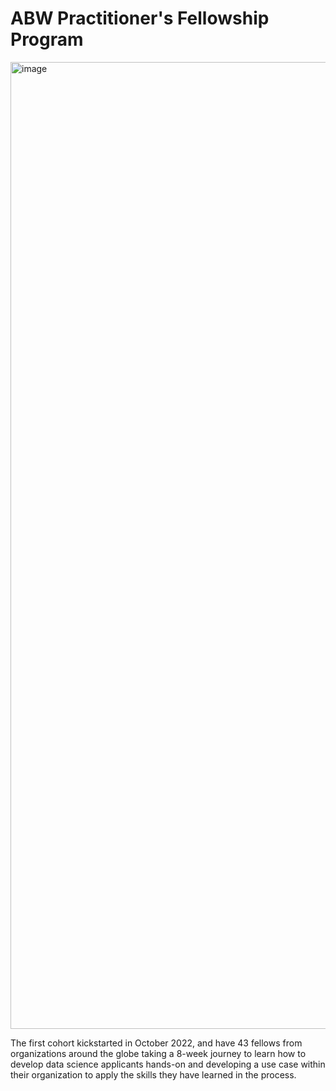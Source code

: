 # ABW Practitioner's Fellowship Program

<img width="1547" alt="image" src="https://user-images.githubusercontent.com/42402451/193451284-bcbf4a7c-1328-4680-974c-0e8c06c653ef.png">

The first cohort kickstarted in October 2022, and have 43 fellows from organizations around the globe taking a 8-week journey to learn how to develop data science applicants hands-on and developing a use case within their organization to apply the skills they have learned in the process.
